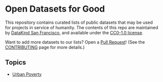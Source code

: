 # Open Datasets for Good

This repository contains curated lists of public datasets that may be used for projects in service of humanity. The contents of this repo are maintained by [DataKind San Francisco](http://www.datakind.org/chapters/datakind-sf), and available under the [CC0-1.0 license](https://choosealicense.com/licenses/cc0-1.0/).

Want to add more datasets to our lists? Open a [Pull Request](https://help.github.com/articles/about-pull-requests/)! (See the [CONTRIBUTING](CONTRIBUTING.md) page for more details.)

## Topics
* [Urban Poverty](datasets/urban-poverty.md)
